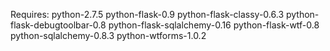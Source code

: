 Requires:
python-2.7.5
python-flask-0.9
python-flask-classy-0.6.3
python-flask-debugtoolbar-0.8
python-flask-sqlalchemy-0.16
python-flask-wtf-0.8
python-sqlalchemy-0.8.3
python-wtforms-1.0.2
